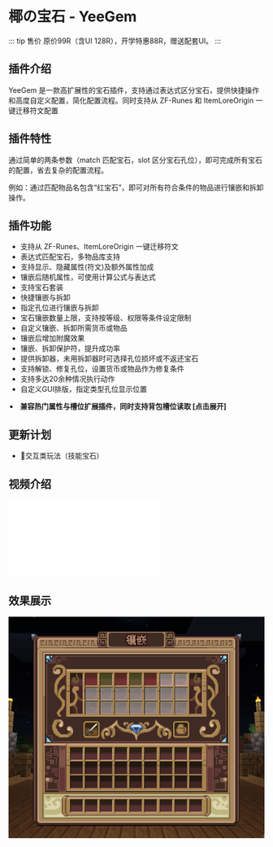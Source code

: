 <script setup>import {ref} from 'vue';

const isOpen = ref(false)
</script>

# 椰の宝石 - YeeGem

::: tip 售价
原价99R（含UI 128R），开学特惠88R，赠送配套UI。
:::

## 插件介绍

YeeGem 是一款高扩展性的宝石插件，支持通过表达式区分宝石，提供快捷操作和高度自定义配置，简化配置流程。同时支持从 ZF-Runes 和
ItemLoreOrigin 一键迁移符文配置

## 插件特性

通过简单的两条参数（match 匹配宝石，slot 区分宝石孔位），即可完成所有宝石的配置，省去复杂的配置流程。

例如：通过匹配物品名包含“红宝石”，即可对所有符合条件的物品进行镶嵌和拆卸操作。

## 插件功能

- 支持从 ZF-Runes、ItemLoreOrigin 一键迁移符文
- 表达式匹配宝石，多物品库支持
- 支持显示、隐藏属性(符文)及额外属性加成
- 镶嵌后随机属性，可使用计算公式与表达式
- 支持宝石套装
- 快捷镶嵌与拆卸
- 指定孔位进行镶嵌与拆卸
- 宝石镶嵌数量上限，支持按等级、权限等条件设定限制
- 自定义镶嵌、拆卸所需货币或物品
- 镶嵌后增加附魔效果
- 镶嵌、拆卸保护符，提升成功率
- 提供拆卸器，未用拆卸器时可选择孔位损坏或不返还宝石
- 支持解锁、修复孔位，设置货币或物品作为修复条件
- 支持多达20余种情况执行动作
- 自定义GUI排版，指定类型孔位显示位置

<details>
<summary style="font-weight: bold">兼容热门属性与槽位扩展插件，同时支持背包槽位读取 [点击展开]</summary>

- ✅属性 SX-Attribute
- ✅属性 AttributePlus
- ✅属性 ItemLoreOrigin
- ✅属性 OriginAttribute
- ✅属性 MMOItems
- ✅龙核 DragonCore
- ✅萌芽 GermPlugin
- ✅时装 DragonInventory
- ✅饰品 YeeJewelry
- ✅饰品 LyInventory
- ✅饰品 LegendJewelry
- ✅饰品 AttributeInventory

</details>



<style>
details summary {
  list-style: inside;
  padding-left: 3px;
}
</style>

## 更新计划

- 🚧交互类玩法（技能宝石）

## 视频介绍

<iframe src="//player.bilibili.com/player.html?isOutside=true&aid=113740062197230&bvid=BV1Hr6uYMEPf&cid=27563067321&p=1" scrolling="no" border="0" frameborder="no" framespacing="0" allowfullscreen="true"></iframe>

## 效果展示

![赠送UI.png](img/赠送UI.png)
